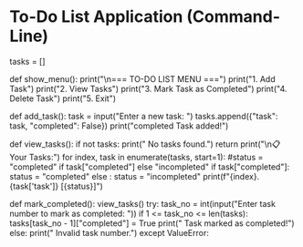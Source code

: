 
# To-Do List Application (Command-Line)

tasks = []

def show_menu():
    print("\n=== TO-DO LIST MENU ===")
    print("1. Add Task")
    print("2. View Tasks")
    print("3. Mark Task as Completed")
    print("4. Delete Task")
    print("5. Exit")

def add_task():
    task = input("Enter a new task: ")
    tasks.append({"task": task, "completed": False})
    print("completed Task added!")

def view_tasks():
    if not tasks:
        print(" No tasks found.")
        return
    print("\n📋 Your Tasks:")
    for index, task in enumerate(tasks, start=1):
        #status = "completed" if task["completed"] else "incompleted"
        if task["completed"]:
            status = "completed"
        else :
            status = "incompleted"
        print(f"{index}. {task['task']} [{status}]")

def mark_completed():
    view_tasks()
    try:
        task_no = int(input("Enter task number to mark as completed: "))
        if 1 <= task_no <= len(tasks):
            tasks[task_no - 1]["completed"] = True
            print(" Task marked as completed!")
        else:
            print(" Invalid task number.")
    except ValueError:
